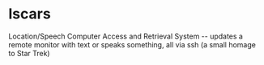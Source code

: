 lscars
======

Location/Speech Computer Access and Retrieval System -- updates a remote monitor with text or speaks something, all via ssh (a small homage to Star Trek)
